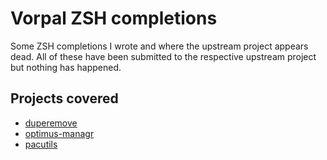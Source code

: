 # Vorpal ZSH completions

Some ZSH completions I wrote and where the upstream project appears dead. All of these have been submitted to the respective upstream project but nothing has happened.

## Projects covered

* [duperemove](https://github.com/markfasheh/duperemove)
* [optimus-managr](https://github.com/Askannz/optimus-manager)
* [pacutils](https://github.com/andrewgregory/pacutils)
